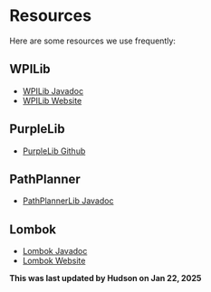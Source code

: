 # Resources 
Here are some resources we use frequently:

## WPILib
* [WPILib Javadoc](https://github.wpilib.org/allwpilib/docs/release/java/index.html)
* [WPILib Website](https://docs.wpilib.org/en/stable/docs/zero-to-robot/introduction.html)

## PurpleLib
* [PurpleLib Github](https://github.com/lasarobotics/PurpleLib)

## PathPlanner
* [PathPlannerLib Javadoc](https://pathplanner.dev/api/java/)

## Lombok
* [Lombok Javadoc](https://projectlombok.org/api/)
* [Lombok Website](https://projectlombok.org/features/)


<b> This was last updated by Hudson on Jan 22, 2025</b>